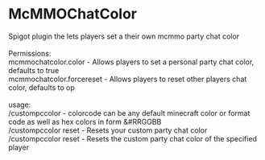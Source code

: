 # McMMOChatColor
Spigot plugin the lets players set a their own mcmmo party chat color\
\
Permissions:\
mcmmochatcolor.color - Allows players to set a personal party chat color, defaults to true\
mcmmochatcolor.forcereset - Allows players to reset other players chat color, defaults to op\
\
usage:\
/custompccolor <colorcode> - colorcode can be any default minecraft color or format code as well as hex colors in form &#RRGGBB\
/custompccolor reset - Resets your custom party chat color\
/custompccolor reset <ign> - Resets the custom party chat color of the specified player
